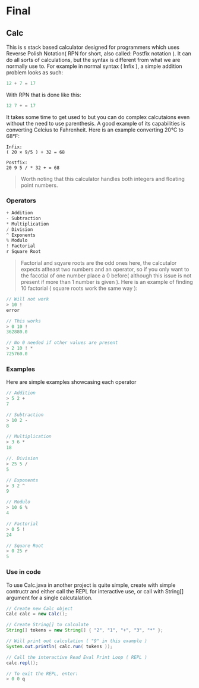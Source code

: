 # Final

## Calc

This is s stack based calculator designed for programmers which uses Reverse Polish Notation( RPN for short, also called: Postfix notation ). It can do all sorts of calculations, but the syntax is different from what we are normally use to. For example in normal syntax ( Infix ), a simple addition problem looks as such:
```Java
12 + 7 = 17
```
With RPN that is done like this:
```Java
12 7 + = 17
```

It takes some time to get used to but you can do complex calcutaions even without the need to use parenthesis. A good example of its capabilities is converting Celcius to Fahrenheit. Here is an example converting 20°C to 68°F:
```Lisp
Infix:
( 20 × 9/5 ) + 32 = 68

Postfix:
20 9 5 / * 32 + = 68
```

> Worth noting that this calculator handles both integers and floating point numbers.

### Operators

```Java
+ Addition
- Subtraction
* Multiplication
/ Division
^ Exponents
% Modulo
! Factorial
r Square Root
```
> Factorial and sqyare roots are the odd ones here, the calcutalor expects atlteast two numbers and an operator, so if you only want to the facotial of one number place a 0 before( although this issue is not present if more than 1 number is given ). Here is an example of finding 10 factorial ( square roots work the same way ):

```Java
// Will not work
> 10 !
error

// This works
> 0 10 !
362880.0

// No 0 needed if other values are present
> 2 10 ! *
725760.0
```

### Examples

Here are simple examples showcasing each operator  
```Java
// Addition
> 5 2 +
7

// Subtraction
> 10 2 -
8

// Multiplication
> 3 6 * 
18

//. Division
> 25 5 /
5

// Exponents
> 3 2 ^ 
9

// Modulo
> 10 6 % 
4

// Factorial
> 0 5 ! 
24

// Square Root
> 0 25 r
5
```

### Use in code

To use Calc.java in another project is quite simple, create with simple contructr and either call the REPL for interactive use, or call with String[] argument for a single calcutalation.
```Java
// Create new Calc object
Calc calc = new Calc();

// Create String[] to calculate
String[] tokens = new String[] { "2", "1", "+", "3", "*" };

// Will print out calculation ( "9" in this example )
System.out.println( calc.run( tokens ));

// Call the interactive Read Eval Print Loop ( REPL )
calc.repl();

// To exit the REPL, enter: 
> 0 0 q
```
